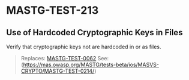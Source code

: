 # MASTG-TEST-213

## Use of Hardcoded Cryptographic Keys in Files

Verify that cryptographic keys not are hardcoded in or as files.

> Replaces: [MASTG-TEST-0062](/taxonomy/mastg-1.7.0/masvs-crypto/mastg-test-0062)
> See: (https://mas.owasp.org/MASTG/tests-beta/ios/MASVS-CRYPTO/MASTG-TEST-0214/)